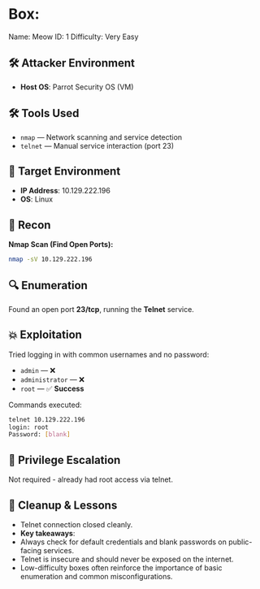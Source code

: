 # Box: 
Name: Meow
ID: 1
Difficulty: Very Easy

## 🛠️ Attacker Environment
- **Host OS**: Parrot Security OS (VM)

## 🛠️ Tools Used
  - `nmap` — Network scanning and service detection
  - `telnet` — Manual service interaction (port 23)

## 🎯 Target Environment
- **IP Address**: 10.129.222.196 
- **OS**: Linux

## 🧠 Recon
**Nmap Scan (Find Open Ports):**
```bash
nmap -sV 10.129.222.196
```
## 🔍 Enumeration
Found an open port **23/tcp**, running the **Telnet** service.

## 💥 Exploitation
Tried logging in with common usernames and no password:
- `admin` — ❌
- `administrator` — ❌
- `root` — ✅ **Success**

Commands executed:
```bash
telnet 10.129.222.196
login: root
Password: [blank]
```

## 🔐 Privilege Escalation
Not required - already had root access via telnet.

## 🧼 Cleanup & Lessons
- Telnet connection closed cleanly.
- **Key takeaways**:
- Always check for default credentials and blank passwords on public-facing services.
- Telnet is insecure and should never be exposed on the internet.
- Low-difficulty boxes often reinforce the importance of basic enumeration and common misconfigurations.
